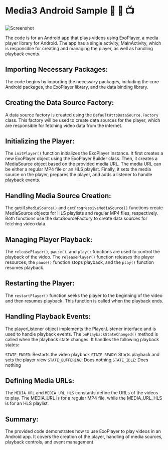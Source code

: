 # Media3 Android Sample 🎥 📸 📺

![Screenshot](https://blogger.googleusercontent.com/img/b/R29vZ2xl/AVvXsEg4xS6qkXGiJs4EAhcrM38RaEvqOC2n7qTnv-tBylczHyOXOtUBMKdZoe3eI2HAD61mvUak1yP1QsU7aZaoXwoTjvZhZixQ7qvnEu2MCMYjoI84uMOO8VsUpNCb2v8YJ4FRIGaxTqGdAp4WrDTB6DbINkiRPi4LKLD0-tSSsAtkKkYCCd5ob_LDj6xf/s1600/header-Android%20-%20Media3%20is%20ready%20to%20play.png)

The code is for an Android app that plays videos using ExoPlayer, a media player library for Android. The app has a single activity, MainActivity, which is responsible for creating and managing the player, as well as handling playback events.

## Importing Necessary Packages:

The code begins by importing the necessary packages, including the core Android packages, the ExoPlayer library, and the data binding library.

## Creating the Data Source Factory:

A data source factory is created using the `DefaultHttpDataSource.Factory` class. This factory will be used to create data sources for the player, which are responsible for fetching video data from the internet.

## Initializing the Player:

The `initPlayer()` function initializes the ExoPlayer instance. It first creates a new ExoPlayer object using the ExoPlayer.Builder class. Then, it creates a MediaSource object based on the provided media URL. The media URL can be either a regular MP4 file or an HLS playlist. Finally, it sets the media source on the player, prepares the player, and adds a listener to handle playback events.

## Handling Media Source Creation:

The `getHlsMediaSource()` and `getProgressiveMediaSource()` functions create MediaSource objects for HLS playlists and regular MP4 files, respectively. Both functions use the dataSourceFactory to create data sources for fetching video data.

## Managing Player Playback:

The `releasePlayer()`, `pause()`, and `play()` functions are used to control the playback of the video. The `releasePlayer()` function releases the player resources, the `pause()` function stops playback, and the `play()` function resumes playback.

## Restarting the Player:

The `restartPlayer()` function seeks the player to the beginning of the video and then resumes playback. This function is called when the playback ends.

## Handling Playback Events:

The playerListener object implements the Player.Listener interface and is used to handle playback events. The `onPlaybackStateChanged()` method is called when the playback state changes. It handles the following playback states:

`STATE_ENDED`: Restarts the video playback
`STATE_READY`: Starts playback and sets the player view
`STATE_BUFFERING`: Does nothing
`STATE_IDLE`: Does nothing

## Defining Media URLs:

The `MEDIA_URL` and `MEDIA_URL_HLS` constants define the URLs of the videos to play. The MEDIA_URL is for a regular MP4 file, while the MEDIA_URL_HLS is for an HLS playlist.

## Summary:

The provided code demonstrates how to use ExoPlayer to play videos in an Android app. It covers the creation of the player, handling of media sources, playback controls, and event management
